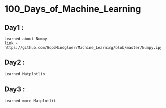 # 100_Days_of_Machine_Learning
## Day1 : 
    Learned about Numpy
    link - https://github.com/GopiMindgloer/Machine_Learning/blob/master/Numpy.ipynb
## Day2 :
    Learned Matplotlib
## Day3 :
    Learned more Matplotlib
